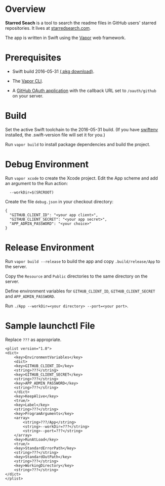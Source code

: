 # Overview

**Starred Seach** is a tool to search the readme files in GitHub users' starred repositories. It lives at [starredsearch.com](http://starredsearch.com).

The app is written in Swift using the [Vapor](https://github.com/qutheory/vapor) web framework.

# Prerequisites

* Swift build 2016-05-31 [(.pkg download)](https://swift.org/builds/development/xcode/swift-DEVELOPMENT-SNAPSHOT-2016-05-31-a/swift-DEVELOPMENT-SNAPSHOT-2016-05-31-a-osx.pkg).

* The [Vapor CLI](https://vapor.readme.io/docs/install-cli).

* A [GitHub OAuth application](https://github.com/settings/developers) with the callback URL set to `/oauth/github` on your server.

# Build

Set the active Swift toolchain to the 2016-05-31 build. (If you have [swiftenv](https://github.com/kylef/swiftenv) installed, the .swift-version file will set it for you.)

Run `vapor build` to install package dependencies and build the project.

# Debug Environment

Run `vapor xcode` to create the Xcode project. Edit the App scheme and add an argument to the Run action:

```
  --workDir=$(SRCROOT)
``` 

Create the file `debug.json` in your checkout directory:

```
{
  "GITHUB_CLIENT_ID": "<your app client>",
  "GITHUB_CLIENT_SECRET": "<your app secret>",
  "APP_ADMIN_PASSWORD": "<your choice>"
}
```

# Release Environment

Run `vapor build --release` to build the app and copy `.build/release/App` to the server.

Copy the `Resource` and `Public` directories to the same directory on the server.

Define environment variables for `GITHUB_CLIENT_ID`, `GITHUB_CLIENT_SECRET` and `APP_ADMIN_PASSWORD`.

Run `./App --workDir=<your directory> --port=<your port>`.

# Sample launchctl File

Replace `???` as appropriate.

```
<plist version="1.0">
<dict>
	<key>EnvironmentVariables</key>
	<dict>
    <key>GITHUB_CLIENT_ID</key>
    <string>???</string>
    <key>GITHUB_CLIENT_SECRET</key>
    <string>???</string>
    <key>APP_ADMIN_PASSWORD</key>
    <string>???</string>
	</dict>
	<key>KeepAlive</key>
	<true/>
	<key>Label</key>
	<string>???</string>
	<key>ProgramArguments</key>
	<array>
		<string>???/App</string>
		<string>--workDir=???</string>
		<string>--port=???</string>
	</array>
	<key>RunAtLoad</key>
	<true/>
	<key>StandardErrorPath</key>
	<string>???</string>
	<key>StandardOutPath</key>
	<string>???</string>
	<key>WorkingDirectory</key>
	<string>???</string>
</dict>
</plist>
```
